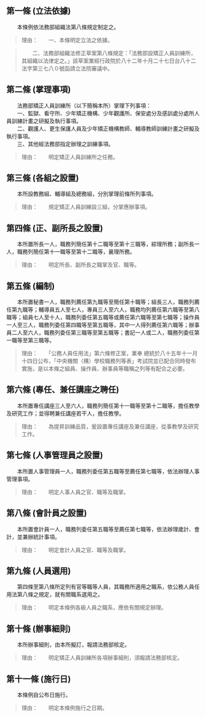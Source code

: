 第一條 (立法依據)
-----------------
　　本條例依法務部組織法第八條規定制定之。  
> 理由：　　一、本條明定立法之依據。

> 　　二、法務部組織法修正草案第八條規定：「法務部設矯正人員訓練所，其組織以法律定之。」該草案業經行政院於八十二年十月二十七日台八十二法字第三七八０號函請立法院審議中。



第二條 (掌理事項)
-----------------
　　法務部矯正人員訓練所（以下簡稱本所）掌理下列事項：  
　　一、監獄、看守所、少年矯正機構、少年觀護所、保安處分及感訓處分處所人員訓練計畫之研擬及執行事項。  
　　二、觀護人、更生保護人員及少年矯正機構教師、輔導教師訓練計畫之研擬及執行事項。  
　　三、其他經法務部指定辦理之訓練事項。  
> 理由：　　明定矯正人員訓練所之任務。



第三條 (各組之設置)
-------------------
　　本所設教務組、輔導組及總務組，分別掌理前條所列事項。  
> 理由：　　規定矯正人員訓練設三組，分掌應辦事項。



第四條 (正、副所長之設置)
-------------------------
　　本所置所長一人，職務列簡任第十二職等至第十三職等，綜理所務；副所長一人，職務列簡任第十一職等至第十二職等，襄理所務。  
> 理由：　　明定所長、副所長之職掌及官、職等。



第五條 (編制)
-------------
　　本所置秘書一人，職務列薦任第九職等至簡任第十職等；組長三人，職務列薦任第九職等；輔導員五人至七人，專員三人至六人，職務均列薦任第六職等至第八職等；組員七人至十人，職務列委任第五職等或薦任第六職等至第七職等；操作員一人至三人，職務列委任第四職等至第五職等，其中一人得列薦任第六職等；辦事員二人至六人，職務列委任第三職等至第五職等；書記一人或二人，職務列委任第一職等至第三職等。  
> 理由：　　「公務人員任用法」第六條修正案，業奉 總統於八十五年十一月十四日公布，「中央機關（構）學校職務列等表」考試院並已配合同時發布實施，是以本條之組員、操作員、辦事員等職稱之列等有配合之必要。



第六條 (專任、兼任講座之聘任)
-----------------------------
　　本所置專任講座三人至六人，職務列簡任第十一職等至第十二職等，擔任教學及研究工作；並得聘兼任講座若干人，擔任教學。  
> 理由：　　為提昇訓練品質，爰設置專任講座及兼任講座，從事教學及研究工作。



第七條 (人事管理員之設置)
-------------------------
　　本所置人事管理員一人，職務列委任第五職等至薦任第七職等，依法辦理人事管理事項。  
> 理由：　　明定人事人員之官、職等及職掌。



第八條 (會計員之設置)
---------------------
　　本所置會計員一人，職務列委任第五職等至薦任第七職等，依法辦理歲計、會計，並兼辦統計事項。  
> 理由：　　明定會計人員之官、職等及職掌。



第九條 (人員選用)
-----------------
　　第四條至第八條所定列有官等職等人員，其職務所適用之職系，依公務人員任用法第八條之規定，就有關職系選用之。  
> 理由：　　明定本條例各級人員之職系，應依有關規定辦理。



第十條 (辦事細則)
-----------------
　　本所辦事細則，由本所擬訂，報請法務部核定。  
> 理由：　　明定矯正人員訓練所各項辦事細則，須報請法務部核定。



第十一條 (施行日)
-----------------
　　本條例自公布日施行。  
> 理由：　　明定本條例施行之日期。